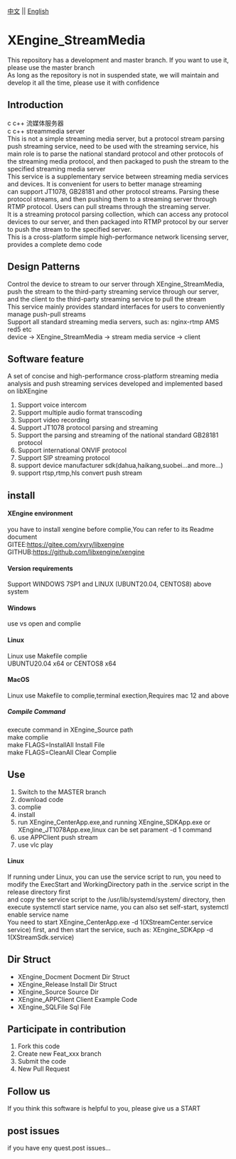 [中文](README.md) ||  [English](README.en.md)  
# XEngine_StreamMedia
This repository has a development and master branch. If you want to use it, please use the master branch  
As long as the repository is not in suspended state, we will maintain and develop it all the time, please use it with confidence  

## Introduction
c c++ 流媒体服务器  
c c++ streammedia server  
This is not a simple streaming media server, but a protocol stream parsing push streaming service, need to be used with the streaming service, his main role is to parse the national standard protocol and other protocols of the streaming media protocol, and then packaged to push the stream to the specified streaming media server  
This service is a supplementary service between streaming media services and devices. It is convenient for users to better manage streaming  
can support JT1078, GB28181 and other protocol streams. Parsing these protocol streams, and then pushing them to a streaming server through RTMP protocol. Users can pull streams through the streaming server.  
It is a streaming protocol parsing collection, which can access any protocol devices to our server, and then packaged into RTMP protocol by our server to push the stream to the specified server.  
This is a cross-platform simple high-performance network licensing server, provides a complete demo code  

## Design Patterns
Control the device to stream to our server through XEngine_StreamMedia, push the stream to the third-party streaming service through our server, and the client to the third-party streaming service to pull the stream  
This service mainly provides standard interfaces for users to conveniently manage push-pull streams  
Support all standard streaming media servers, such as: nginx-rtmp AMS red5 etc  
device -> XEngine_StreamMedia -> stream media service -> client  

## Software feature
A set of concise and high-performance cross-platform streaming media analysis and push streaming services developed and implemented based on libXEngine  
1. Support voice intercom
2. Support multiple audio format transcoding
3. Support video recording
4. Support JT1078 protocol parsing and streaming
5. Support the parsing and streaming of the national standard GB28181 protocol
6. Support international ONVIF protocol
7. Support SIP streaming protocol
8. support device manufacturer sdk(dahua,haikang,suobei...and more...)
9. support rtsp,rtmp,hls convert push stream

## install

#### XEngine environment
you have to install xengine before complie,You can refer to its Readme document  
GITEE:https://gitee.com/xyry/libxengine  
GITHUB:https://github.com/libxengine/xengine  

#### Version requirements
Support WINDOWS 7SP1 and LINUX (UBUNT20.04, CENTOS8) above system  

#### Windows
use vs open and complie  

#### Linux
Linux use Makefile complie  
UBUNTU20.04 x64 or CENTOS8 x64  

#### MacOS
Linux use Makefile to complie,terminal exection,Requires mac 12 and above 

##### Compile Command
execute command in XEngine_Source path   
make complie  
make FLAGS=InstallAll Install File  
make FLAGS=CleanAll Clear Complie  

## Use

1.  Switch to the MASTER branch
2.  download code
3.  complie
4.  install
5.  run XEngine_CenterApp.exe,and running XEngine_SDKApp.exe or XEngine_JT1078App.exe,linux can be set parament -d 1 command
6.  use APPClient push stream
7.  use vlc play

#### Linux
If running under Linux, you can use the service script to run, you need to modify the ExecStart and WorkingDirectory path in the .service script in the release directory first  
and copy the service script to the /usr/lib/systemd/system/ directory, then execute systemctl start service name, you can also set self-start, systemctl enable service name  
You need to start XEngine_CenterApp.exe -d 1(XStreamCenter.service service) first, and then start the service, such as: XEngine_SDKApp -d 1(XStreamSdk.service)  

## Dir Struct
- XEngine_Docment Docment Dir Struct
- XEngine_Release Install Dir Struct
- XEngine_Source Source Dir
- XEngine_APPClient Client Example Code
- XEngine_SQLFile Sql File

## Participate in contribution

1.  Fork this code
2.  Create new Feat_xxx branch
3.  Submit the code
4.  New Pull Request

## Follow us
If you think this software is helpful to you, please give us a START

## post issues

if you have eny quest.post issues...